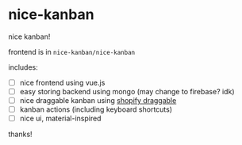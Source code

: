# nice-kanban

nice kanban!

frontend is in ```nice-kanban/nice-kanban```

includes:
- [ ] nice frontend using vue.js
- [ ] easy storing backend using mongo (may change to firebase? idk)
- [ ] nice draggable kanban using [shopify draggable](https://shopify.github.io/draggable/)
- [ ] kanban actions (including keyboard shortcuts)
- [ ] nice ui, material-inspired

thanks!
